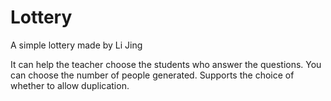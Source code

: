 # Lottery
A simple lottery made by Li Jing

It can help the teacher choose the students who answer the questions. 
You can choose the number of people generated. 
Supports the choice of whether to allow duplication. 
